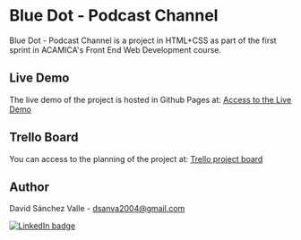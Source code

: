 # Blue Dot - Podcast Channel

Blue Dot - Podcast Channel is a project in HTML+CSS as part of the first sprint in ACAMICA's Front End Web Development course.

## Live Demo

The live demo of the project is hosted in Github Pages at: [Access to the Live Demo](https://pending-link.com)

## Trello Board

You can access to the planning of the project at: [Trello project board](https://trello.com/b/qjyxZd3x/podcast-channel-sprint-1)

## Author

David Sánchez Valle - dsanva2004@gmail.com

[![LinkedIn badge](https://img.shields.io/badge/-LinkedIn-black.svg?style=for-the-badge&logo=linkedin&colorB=555)](https://www.linkedin.com/in/dsanchezvalle/)